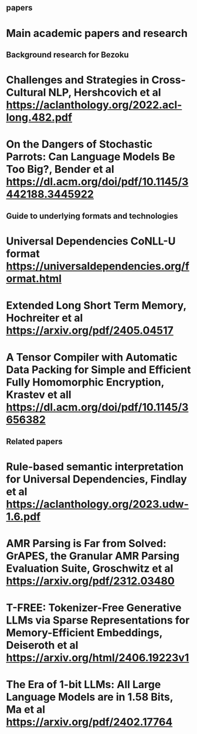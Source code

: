 ## papers
# Main academic papers and research
## Background research for Bezoku
# Challenges and Strategies in Cross-Cultural NLP, Hershcovich et al https://aclanthology.org/2022.acl-long.482.pdf
# On the Dangers of Stochastic Parrots: Can Language Models Be Too Big?, Bender et al https://dl.acm.org/doi/pdf/10.1145/3442188.3445922
## Guide to underlying formats and technologies
# Universal Dependencies CoNLL-U format https://universaldependencies.org/format.html
# Extended Long Short Term Memory, Hochreiter et al https://arxiv.org/pdf/2405.04517
# A Tensor Compiler with Automatic Data Packing for Simple and Efficient Fully Homomorphic Encryption, Krastev et all https://dl.acm.org/doi/pdf/10.1145/3656382
## Related papers
# Rule-based semantic interpretation for Universal Dependencies, Findlay et al https://aclanthology.org/2023.udw-1.6.pdf
# AMR Parsing is Far from Solved: GrAPES, the Granular AMR Parsing Evaluation Suite, Groschwitz et al https://arxiv.org/pdf/2312.03480
# T-FREE: Tokenizer-Free Generative LLMs via Sparse Representations for Memory-Efficient Embeddings, Deiseroth et al https://arxiv.org/html/2406.19223v1
# The Era of 1-bit LLMs: All Large Language Models are in 1.58 Bits, Ma et al https://arxiv.org/pdf/2402.17764
